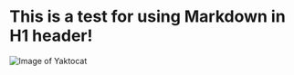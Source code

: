 # This is a test for using Markdown in H1 header!
![Image of Yaktocat](https://octodex.github.com/images/yaktocat.png)

